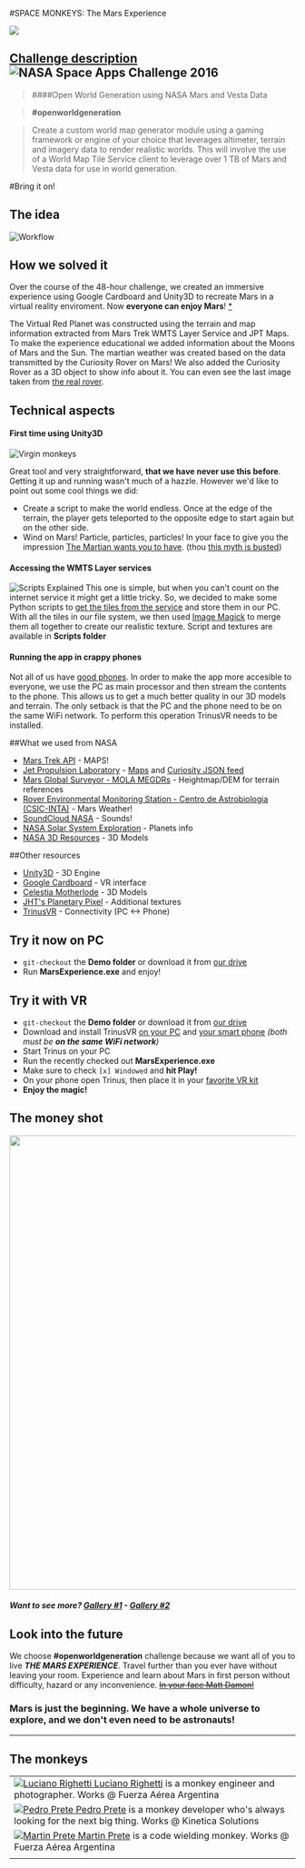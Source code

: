 #SPACE MONKEYS: The Mars Experience 

<img src="http://i.imgur.com/1d71AMV.png" />

## [Challenge description](https://2016.spaceappschallenge.org/challenges/solar-system/open-world-generation-using-nasa-mars-and-vesta-data) ![NASA Space Apps Challenge 2016](http://i.imgur.com/0xwKStM.png)

> ####Open World Generation using NASA Mars and Vesta Data

> **#openworldgeneration**

> Create a custom world map generator module using a gaming framework or engine of your choice that leverages altimeter, terrain and imagery data to render realistic worlds.  This will involve the use of a World Map Tile Service client to leverage over 1 TB of Mars and Vesta data for use in world generation.

#Bring it on!

## The idea

![Workflow](http://i.imgur.com/TWVXP8Z.png "Workflow")

## How we solved it

Over the course of the 48-hour challenge, we created an immersive experience using Google Cardboard and Unity3D to recreate Mars in a virtual reality enviroment. Now **everyone can enjoy Mars**! [*](http://i.imgur.com/BT9tNyH.jpg)

The Virtual Red Planet was constructed using the terrain and map information extracted from Mars Trek WMTS Layer Service and JPT Maps. To make the experience educational we added information about the Moons of Mars and the Sun. The martian weather was created based on the data transmitted by the Curiosity Rover on Mars! We also added the Curiosity Rover as a 3D object to show info about it. You can even see the last image taken from [the real rover](http://i.imgur.com/SF302fs.jpg).

## Technical aspects

#### First time using Unity3D

![Virgin monkeys](http://i.imgur.com/tYUHLKh.jpg)

Great tool and very straightforward, **that we have never use this before**. Getting it up and running wasn't much of a hazzle. However we'd like to point out some cool things we did:
- Create a script to make the world endless. Once at the edge of the terrain, the player gets teleported to the opposite edge to start again but on the other side.
- Wind on Mars! Particle, particles, particles! In your face to give you the impression [The Martian wants you to have](http://i.imgur.com/YPsCcZh.webm). (thou [this myth is busted](http://www.nasa.gov/feature/goddard/the-fact-and-fiction-of-martian-dust-storms))


#### Accessing the WMTS Layer services

![Scripts Explained](http://i.imgur.com/2oiu5wt.png)
This one is simple, but when you can't count on the internet service it might get a little tricky. So, we decided to make some Python scripts to [get the tiles from the service](https://i.imgflip.com/139xde.jpg) and store them in our PC. With all the tiles in our file system, we then used [Image Magick](https://www.imagemagick.org/) to merge them all together to create our realistic texture. Script and textures are available in **Scripts folder**

#### Running the app in crappy phones

Not all of us have [good phones](http://i.imgur.com/KGNwFN9.jpg). In order to make the app more accesible to everyone, we use the PC as main processor and then stream the contents to the phone. This allows us to get a much better quality in our 3D models and terrain. The only setback is that the PC and the phone need to be on the same WiFi network. To perform this operation TrinusVR needs to be installed.

##What we used from NASA

- [Mars Trek API](https://api.nasa.gov/mars-wmts/catalog/) - MAPS!
- [Jet Propulsion Laboratory](http://jpl.nasa.gov/) - [Maps](http://maps.jpl.nasa.gov/) and [Curiosity JSON feed](http://mars.jpl.nasa.gov/msl-raw-images/image/image_manifest.json)
- [Mars Global Surveyor - MOLA MEGDRs](http://pds-geosciences.wustl.edu/missions/mgs/megdr.html) - Heightmap/DEM for terrain references
- [Rover Environmental Monitoring Station - Centro de Astrobiologia (CSIC-INTA)](http://marsweather.ingenology.com/) - Mars Weather!
- [SoundCloud NASA](https://soundcloud.com/nasa) - Sounds!
- [NASA Solar System Exploration](https://solarsystem.nasa.gov/) - Planets info
- [NASA 3D Resources](http://nasa3d.arc.nasa.gov/) - 3D Models

##Other resources

- [Unity3D](https://unity3d.com/) - 3D Engine
- [Google Cardboard](https://www.google.com/get/cardboard/) - VR interface
- [Celestia Motherlode](http://www.celestiamotherlode.net/catalog/marsmoons.php) - 3D Models
- [JHT's Planetary Pixel](http://planetpixelemporium.com/mars.html) - Additional textures
- [TrinusVR](http://trinusvr.com/) - Connectivity (PC <-> Phone)


## Try it now on PC
 - `git-checkout` the **Demo folder** or download it from [our drive](https://drive.google.com/drive/u/0/folders/0B6HqfNqiajKVRVkzN1Y0SFhISXc)
 - Run **MarsExperience.exe** and enjoy!

## Try it with VR
 - `git-checkout` the **Demo folder** or download it from [our drive](https://drive.google.com/drive/u/0/folders/0B6HqfNqiajKVRVkzN1Y0SFhISXc)
 - Download and install TrinusVR [on your PC](http://trinusvr.com/) and [your smart phone](https://play.google.com/store/apps/details?id=com.loxai.trinus.test&hl=es_419) _(both must be **on the same WiFi network**)_
 - Start Trinus on your PC
 - Run the recently checked out **MarsExperience.exe**
 - Make sure to check `[x] Windowed` and **hit Play!**
 - On your phone open Trinus, then place it in your [favorite VR kit](https://www.google.com/get/cardboard/)
 - **Enjoy the magic!**

## The money shot

<img src="http://i.imgur.com/F4MwGhs.jpg" width="800" />

##### Want to see more? [Gallery #1](http://imgur.com/a/euFz9) - [Gallery #2](http://imgur.com/a/B9t2J)

## Look into the future 

We choose **#openworldgeneration** challenge because we want all of you to live ***THE MARS EXPERIENCE***. Travel further than you ever have without leaving your room. Experience and learn about Mars in first person without difficulty, hazard or any inconvenience. ~~[In your face Matt Damon!](http://i.imgur.com/4zw8u9M.jpg)~~

### Mars is just the beginning. We have a whole universe to explore, and we don't even need to be astronauts!

___

## The monkeys

|   |
|---|
| <a href="mailto:lucianorighetti@gmail.com">![Luciano Righetti](http://i.imgur.com/Sowv9wH.png "Luciano") Luciano Righetti</a> is a monkey engineer and photographer. Works @ Fuerza Aérea Argentina |
| <a href="mailto:pmprete@gmail.com">![Pedro Prete](http://i.imgur.com/Sowv9wH.png "Pedro") Pedro Prete</a> is a monkey developer who's always looking for the next big thing. Works @ Kinetica Solutions |
| <a href="mailto:martinprete@gmail.com">![Martin Prete](http://i.imgur.com/Sowv9wH.png "Martin") Martin Prete</a> is a code wielding monkey. Works @ Fuerza Aérea Argentina |
|   |
